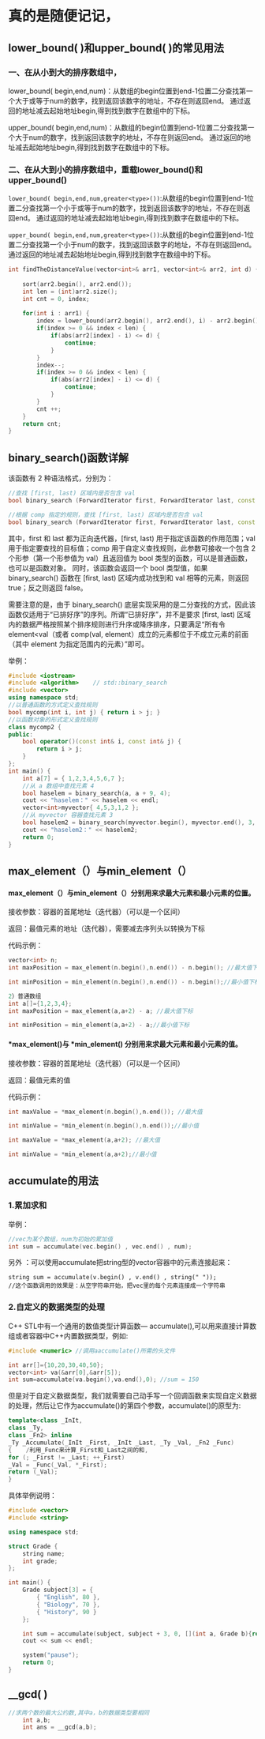 # 真的是随便记记，

## lower_bound( )和upper_bound( )的常见用法

### 一、在从小到大的排序数组中，

lower_bound( begin,end,num)：从数组的begin位置到end-1位置二分查找第一个大于或等于num的数字，找到返回该数字的地址，不存在则返回end。
通过返回的地址减去起始地址begin,得到找到数字在数组中的下标。

upper_bound( begin,end,num)：从数组的begin位置到end-1位置二分查找第一个大于num的数字，找到返回该数字的地址，不存在则返回end。
通过返回的地址减去起始地址begin,得到找到数字在数组中的下标。


### 二、在从大到小的排序数组中，重载lower_bound()和upper_bound()

`lower_bound( begin,end,num,greater<type>())`:从数组的begin位置到end-1位置二分查找第一个小于或等于num的数字，找到返回该数字的地址，不存在则返回end。
通过返回的地址减去起始地址begin,得到找到数字在数组中的下标。

`upper_bound( begin,end,num,greater<type>())`:从数组的begin位置到end-1位置二分查找第一个小于num的数字，找到返回该数字的地址，不存在则返回end。
通过返回的地址减去起始地址begin,得到找到数字在数组中的下标。
	
```c++
int findTheDistanceValue(vector<int>& arr1, vector<int>& arr2, int d) {
    
    sort(arr2.begin(), arr2.end());
    int len = (int)arr2.size();
    int cnt = 0, index;
        
    for(int i : arr1) {
        index = lower_bound(arr2.begin(), arr2.end(), i) - arr2.begin();
        if(index >= 0 && index < len) {
            if(abs(arr2[index] - i) <= d) {
                continue;
            }
        }
        index--;
        if(index >= 0 && index < len) {
            if(abs(arr2[index] - i) <= d) {
                continue;
            }
        }
        cnt ++;
    }
    return cnt;
}
 ```
	
##  binary_search()函数详解

该函数有 2 种语法格式，分别为：
```c++
//查找 [first, last) 区域内是否包含 val
bool binary_search (ForwardIterator first, ForwardIterator last, const T& val);

//根据 comp 指定的规则，查找 [first, last) 区域内是否包含 val
bool binary_search (ForwardIterator first, ForwardIterator last, const T& val, Compare comp);
```

其中，first 和 last 都为正向迭代器，[first, last) 用于指定该函数的作用范围；val 用于指定要查找的目标值；comp 用于自定义查找规则，此参数可接收一个包含 2 个形参（第一个形参值为 val）且返回值为 bool 类型的函数，可以是普通函数，也可以是函数对象。
同时，该函数会返回一个 bool 类型值，如果 binary_search() 函数在 [first, last) 区域内成功找到和 val 相等的元素，则返回 true；反之则返回 false。

需要注意的是，由于 binary_search() 底层实现采用的是二分查找的方式，因此该函数仅适用于“已排好序”的序列。所谓“已排好序”，并不是要求 [first, last) 区域内的数据严格按照某个排序规则进行升序或降序排序，只要满足“所有令 element<val（或者 comp(val, element）成立的元素都位于不成立元素的前面（其中 element 为指定范围内的元素）”即可。

举例：
```c++
#include <iostream>     
#include <algorithm>    // std::binary_search
#include <vector>       
using namespace std;
//以普通函数的方式定义查找规则
bool mycomp(int i, int j) { return i > j; }
//以函数对象的形式定义查找规则
class mycomp2 {
public:
    bool operator()(const int& i, const int& j) {
        return i > j;
    }
};
int main() {
    int a[7] = { 1,2,3,4,5,6,7 };
    //从 a 数组中查找元素 4
    bool haselem = binary_search(a, a + 9, 4);
    cout << "haselem：" << haselem << endl;
    vector<int>myvector{ 4,5,3,1,2 };
    //从 myvector 容器查找元素 3
    bool haselem2 = binary_search(myvector.begin(), myvector.end(), 3, mycomp2());
    cout << "haselem2：" << haselem2;
    return 0;
}
```


##  max_element（）与min_element（）

####  max_element（）与min_element（）分别用来求最大元素和最小元素的位置。

接收参数：容器的首尾地址（迭代器）（可以是一个区间）

返回：最值元素的地址（迭代器），需要减去序列头以转换为下标

代码示例：
```c++
vector<int> n;
int maxPosition = max_element(n.begin(),n.end()) - n.begin(); //最大值下标

int minPosition = min_element(n.begin(),n.end()) - n.begin();//最小值下标

2）普通数组
int a[]={1,2,3,4};
int maxPosition = max_element(a,a+2) - a; //最大值下标

int minPosition = min_element(a,a+2) - a;//最小值下标
```

#### *max_element()与 *min_element() 分别用来求最大元素和最小元素的值。

接收参数：容器的首尾地址（迭代器）（可以是一个区间）

返回：最值元素的值

代码示例：
```c++
int maxValue = *max_element(n.begin(),n.end()); //最大值

int minValue = *min_element(n.begin(),n.end());//最小值

int maxValue = *max_element(a,a+2); //最大值

int minValue = *min_element(a,a+2);//最小值
```


##  accumulate的用法

###  1.累加求和

举例：
```c++
//vec为某个数组，num为初始的累加值
int sum = accumulate(vec.begin() , vec.end() , num); 
```

另外 ：可以使用accumulate把string型的vector容器中的元素连接起来：
```c+
string sum = accumulate(v.begin() , v.end() , string(" "));
//这个函数调用的效果是：从空字符串开始，把vec里的每个元素连接成一个字符串
```

### 2.自定义的数据类型的处理

C++ STL中有一个通用的数值类型计算函数— accumulate(),可以用来直接计算数组或者容器中C++内置数据类型，例如:
```c++
#include <numeric> //调用aaccumulate()所需的头文件

int arr[]={10,20,30,40,50};
vector<int> va(&arr[0],&arr[5]);
int sum=accumulate(va.begin(),va.end(),0); //sum = 150
```

但是对于自定义数据类型，我们就需要自己动手写一个回调函数来实现自定义数据的处理，然后让它作为accumulate()的第四个参数，accumulate()的原型为:
```c++
template<class _InIt,
class _Ty,
class _Fn2> inline
_Ty _Accumulate(_InIt _First, _InIt _Last, _Ty _Val, _Fn2 _Func)
{    /利用_Func来计算_First和_Last之间的和, 
for (; _First != _Last; ++_First)
_Val = _Func(_Val, *_First);
return (_Val);
}
```

具体举例说明：
```c++
#include <vector>
#include <string>

using namespace std;

struct Grade {
    string name;
    int grade;
};

int main() {
    Grade subject[3] = {
        { "English", 80 },
        { "Biology", 70 },
        { "History", 90 }
    };

    int sum = accumulate(subject, subject + 3, 0, [](int a, Grade b){return a + b.grade; });
    cout << sum << endl;

    system("pause");
    return 0;
}
```

## __gcd( )

```c++
//求两个数的最大公约数,其中a，b的数据类型要相同
    int a,b;
    int ans = __gcd(a,b);
```
